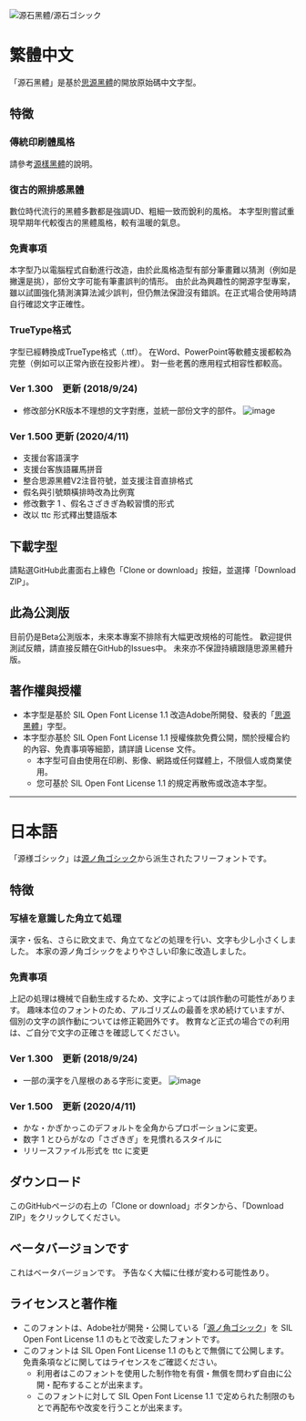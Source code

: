 ![源石黑體/源石ゴシック](https://buttaiwan.github.io/font/pics/genseki.png)

# 繁體中文

「源石黑體」是基於[思源黑體](https://github.com/adobe-fonts/source-han-sans/)的開放原始碼中文字型。

## 特徵

### 傳統印刷體風格

請參考[源樣黑體](https://github.com/ButTaiwan/genyog-font/tree/master)的說明。

### 復古的照排感黑體

數位時代流行的黑體多數都是強調UD、粗細一致而銳利的風格。
本字型則嘗試重現早期年代較復古的黑體風格，較有溫暖的氣息。

### 免責事項

本字型乃以電腦程式自動進行改造，由於此風格造型有部分筆畫難以猜測（例如是撇還是挑），部份文字可能有筆畫誤判的情形。
由於此為興趣性的開源字型專案，雖以試圖強化猜測演算法減少誤判，但仍無法保證沒有錯誤。在正式場合使用時請自行確認文字正確性。

### TrueType格式

字型已經轉換成TrueType格式（.ttf）。
在Word、PowerPoint等軟體支援都較為完整（例如可以正常內嵌在投影片裡）。
對一些老舊的應用程式相容性都較高。

### Ver 1.300　更新 (2018/9/24)

* 修改部分KR版本不理想的文字對應，並統一部份文字的部件。
![image](https://user-images.githubusercontent.com/5418570/45959037-874f4700-c04b-11e8-8d36-c8813837abc8.png)

### Ver 1.500 更新 (2020/4/11)

* 支援台客語漢字
* 支援台客族語羅馬拼音
* 整合思源黑體V2注音符號，並支援注音直排格式
* 假名與引號類橫排時改為比例寬
* 修改數字 1 、假名さざきぎ為較習慣的形式
* 改以 ttc 形式釋出雙語版本

## 下載字型

請點選GitHub此畫面右上綠色「Clone or download」按鈕，並選擇「Download ZIP」。

## 此為公測版

目前仍是Beta公測版本，未來本專案不排除有大幅更改規格的可能性。
歡迎提供測試反饋，請直接反饋在GitHub的Issues中。
未來亦不保證持續跟隨思源黑體升版。

## 著作權與授權

* 本字型是基於 SIL Open Font License 1.1 改造Adobe所開發、發表的「[思源黑體](https://github.com/adobe-fonts/source-han-sans/)」字型。
* 本字型亦基於 SIL Open Font License 1.1 授權條款免費公開，關於授權合約的內容、免責事項等細節，請詳讀 License 文件。
    * 本字型可自由使用在印刷、影像、網路或任何媒體上，不限個人或商業使用。
    * 您可基於 SIL Open Font License 1.1 的規定再散佈或改造本字型。

----

# 日本語

「源様ゴシック」は[源ノ角ゴシック](https://github.com/adobe-fonts/source-han-sans/)から派生されたフリーフォントです。

## 特徴

### 写植を意識した角立て処理

漢字・仮名、さらに欧文まで、角立てなどの処理を行い、文字も少し小さくしました。
本家の源ノ角ゴシックをよりやさしい印象に改造しました。

### 免責事項

上記の処理は機械で自動生成するため、文字によっては誤作動の可能性があります。
趣味本位のフォントのため、アルゴリズムの最善を求め続けていますが、個別の文字の誤作動については修正範囲外です。
教育など正式の場合での利用は、ご自分で文字の正確さを確認してください。

### Ver 1.300　更新 (2018/9/24)

* 一部の漢字を八屋根のある字形に変更。
![image](https://user-images.githubusercontent.com/5418570/45958561-502c6600-c04a-11e8-9d63-42db30f53dbf.png)

### Ver 1.500　更新 (2020/4/11)

* かな・かぎかっこのデフォルトを全角からプロポーションに変更。
* 数字 1 とひらがなの「さざきぎ」を見慣れるスタイルに
* リリースファイル形式を ttc に変更

## ダウンロード

このGitHubページの右上の「Clone or download」ボタンから、「Download ZIP」をクリックしてください。

## ベータバージョンです

これはベータバージョンです。
予告なく大幅に仕様が変わる可能性あり。

## ライセンスと著作権

* このフォントは、Adobe社が開発・公開している「[源ノ角ゴシック](https://github.com/adobe-fonts/source-han-sans/)」を SIL Open Font License 1.1 のもとで改変したフォントです。
* このフォントは SIL Open Font License 1.1 のもとで無償にて公開します。免責条項などに関してはライセンスをご確認ください。
    * 利用者はこのフォントを使用した制作物を有償・無償を問わず自由に公開・配布することが出来ます。 　
    * このフォントに対して SIL Open Font License 1.1 で定められた制限のもとで再配布や改変を行うことが出来ます。
    
